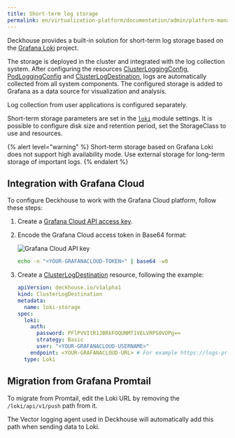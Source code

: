```yaml
---
title: Short-term log storage
permalink: en/virtualization-platform/documentation/admin/platform-management/logging/storage.html
---
```


Deckhouse provides a built-in solution for short-term log storage based on the [Grafana Loki](https://grafana.com/oss/loki/) project.

The storage is deployed in the cluster and integrated with the log collection system.
After configuring the resources [ClusterLoggingConfig](/modules/log-shipper/cr.html#clusterloggingconfig), [PodLoggingConfig](/modules/log-shipper/cr.html#podloggingconfig) and [ClusterLogDestination](/modules/log-shipper/cr.html#clusterlogdestination),
logs are automatically collected from all system components.
The configured storage is added to Grafana as a data source for visualization and analysis.

Log collection from user applications is configured separately.

Short-term storage parameters are set in the [`loki`](/modules/loki/configuration.html) module settings.
It is possible to configure disk size and retention period, set the StorageClass to use and resources.

{% alert level="warning" %}
Short-term storage based on Grafana Loki does not support high availability mode.
Use external storage for long-term storage of important logs.
{% endalert %}

## Integration with Grafana Cloud

To configure Deckhouse to work with the Grafana Cloud platform, follow these steps:

1. Create a [Grafana Cloud API access key](https://grafana.com/docs/grafana-cloud/reference/create-api-key/).
1. Encode the Grafana Cloud access token in Base64 format:

   ![Grafana Cloud API key](/images/log-shipper/grafana_cloud.png)

   ```bash
   echo -n "<YOUR-GRAFANACLOUD-TOKEN>" | base64 -w0
   ```

1. Create a [ClusterLogDestination](/modules/log-shipper/cr.html#clusterlogdestination) resource, following the example:

   ```yaml
   apiVersion: deckhouse.io/v1alpha1
   kind: ClusterLogDestination
   metadata:
     name: loki-storage
   spec:
     loki:
       auth:
         password: PFlPVVItR1JBRkFOQUNMT1VELVRPS0VOPg==
         strategy: Basic
         user: "<YOUR-GRAFANACLOUD-USERNAME>"
       endpoint: <YOUR-GRAFANACLOUD-URL> # For example https://logs-prod-us-central1.grafana.net or https://logs-prod-eu-west-0.grafana.net
     type: Loki
   ```

## Migration from Grafana Promtail

To migrate from Promtail, edit the Loki URL by removing the `/loki/api/v1/push` path from it.

The Vector logging agent used in Deckhouse will automatically add this path when sending data to Loki.
